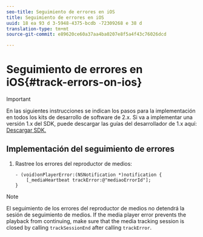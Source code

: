 ```yaml
---
seo-title: Seguimiento de errores en iOS
title: Seguimiento de errores en iOS
uuid: 18 ea 93 d 3-5948-4375-bcdb -72309268 e 38 d
translation-type: tm+mt
source-git-commit: e89620ce60a37aa4ba0207e8f5a4f43c76026dcd

---
```



# Seguimiento de errores en iOS{#track-errors-on-ios}

>[!IMPORTANT]
>
>En las siguientes instrucciones se indican los pasos para la implementación en todos los kits de desarrollo de software de 2.x. Si va a implementar una versión 1.x del SDK, puede descargar las guías del desarrollador de 1.x aquí: [Descargar SDK.](/help/sdk-implement/download-sdks.md)

## Implementación del seguimiento de errores

1. Rastree los errores del reproductor de medios:

   ```
   - (void)onPlayerError:(NSNotification *)notification { 
       [_mediaHeartbeat trackError:@"mediaoErrorId"]; 
   }
   ```

>[!NOTE]
>
>El seguimiento de los errores del reproductor de medios no detendrá la sesión de seguimiento de medios. If the media player error prevents the playback from continuing, make sure that the media tracking session is closed by calling `trackSessionEnd` after calling `trackError`.

